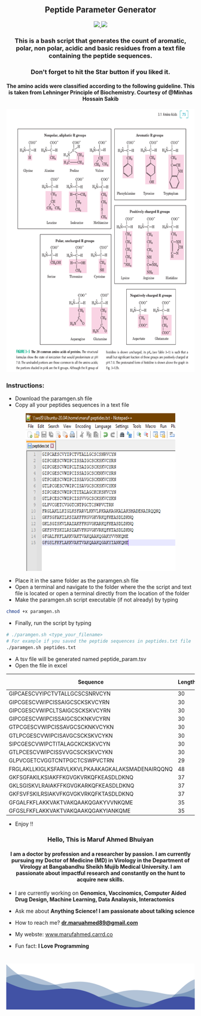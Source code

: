 <h2 align="center"> Peptide Parameter Generator </h2>
<p align="center">
  <a href="https://opensource.org/licenses/MIT">
    <img src="https://img.shields.io/badge/License-MIT-blue.svg"
  </a>
      <a href="https://github.com/maruf-ahmed-bhuiyan">
      <img src="https://komarev.com/ghpvc/?username=maruf-ahmed-bhuiyan&label=Profile+Views">
  </a>
</p>
<h3 align="center"> This is a bash script that generates the count of aromatic,  polar, non polar, acidic and basic residues from a text file containing the peptide sequences.</h3>
<h3 align="center"> Don't forget to hit the Star button if you liked it. </h3>
<h4 align="center"> The amino acids were classified according to the following guideline. This is taken from Lehninger Principle of Biochemistry. Courtesy of @Minhas Hossain Sakib </h4>
<p align="center">
  <img width="650" height="700" src="https://github.com/maruf-ahmed-bhuiyan/Peptide_Parameter_Generator/blob/main/reference.png">
</p>

### Instructions:
- Download the paramgen.sh file
- Copy all your peptides sequences in a text file

<p align="center">
  <img width="400" height="420" src="https://github.com/maruf-ahmed-bhuiyan/Peptide_Parameter_Generator/blob/main/peptides.png" alt="peptides.txt">
</p>

- Place it in the same folder as the paramgen.sh file
- Open a terminal and navigate to the folder where the the script and text file is located or open a terminal directly from the location of the folder
- Make the paramgen.sh script executable (if not already) by typing
```bash
chmod +x paramgen.sh
```
- Finally, run the script by typing
```bash
# ./paramgen.sh <type_your_filename>
# For example if you saved the peptide sequences in peptides.txt file
./paramgen.sh peptides.txt
```
- A tsv file will be generated named peptide_param.tsv
- Open the file in excel

| Sequence                                         | Length | Aromatic | Negatively Charged | Positively Charged | Polar | Non-polar |
|--------------------------------------------------|--------|----------|--------------------|--------------------|-------|-----------|
| GIPCAESCVYIPCTVTALLGCSCSNRVCYN                   | 30     | 2        | 1                  | 1                  | 13    | 13        |
| GIPCGESCVWIPCISSAIGCSCKSKVCYRN                   | 30     | 2        | 1                  | 3                  | 12    | 12        |
| GIPCGESCVWIPCLTSAIGCSCKSKVCYRN                   | 30     | 2        | 1                  | 3                  | 12    | 12        |
| GIPCGESCVWIPCISSAIGCSCKNKVCYRN                   | 30     | 2        | 1                  | 3                  | 12    | 12        |
| GTPCGESCVWIPCISSAVGCSCKNKVCYKN                   | 30     | 2        | 1                  | 3                  | 11    | 13        |
| GTLPCGESCVWIPCISAVGCSCKSKVCYKN                   | 30     | 2        | 1                  | 3                  | 12    | 12        |
| SIPCGESCVWIPCTITALAGCKCKSKVCYN                   | 30     | 2        | 1                  | 3                  | 12    | 12        |
| GTLPCESCVWIPCISSVVGCSCKSKVCYKN                   | 30     | 2        | 1                  | 3                  | 11    | 13        |
| GLPVCGETCVGGTCNTPGCTCSWPVCTRN                    | 29     | 1        | 1                  | 1                  | 12    | 14        |
| FRGLAKLLKIGLKSFARVLKKVLPKAAKAGKALAKSMADENAIRQQNQ | 48     | 2        | 2                  | 12                 | 25    | 7         |
| GKFSGFAKILKSIAKFFKGVGKVRKQFKEASDLDKNQ            | 37     | 5        | 3                  | 10                 | 13    | 6         |
| GKLSGISKVLRAIAKFFKGVGKARKQFKEASDLDKNQ            | 37     | 3        | 3                  | 10                 | 15    | 6         |
| GKFSVFSKILRSIAKVFKGVGKVRKQFKTASDLDKNQ            | 37     | 4        | 2                  | 10                 | 13    | 8         |
| GFGALFKFLAKKVAKTVAKQAAKQGAKYVVNKQME              | 35     | 4        | 1                  | 8                  | 17    | 5         |
| GFGSLFKFLAKKVAKTVAKQAAKQGAKYIANKQME              | 35     | 4        | 1                  | 8                  | 16    | 6         |

- Enjoy !!


<h3 align="center"> Hello, This is Maruf Ahmed Bhuiyan </h3>
<h4 align="center"> I am a doctor by profession and a researcher by passion. I am currently pursuing my Doctor of Medicine (MD) in Virology in the Department of Virology at Bangabandhu Sheikh Mujib Medical University. I am passionate about impactful research and constantly on the hunt to acquire new skills. </h4>

- I are currently working on **Genomics, Vaccinomics, Computer Aided Drug Design, Machine Learning, Data Analaysis, Interactomics**

- Ask me about **Anything Science! I am passionate about talking science**

- How to reach me? **dr.maruahmed89@gmail.com**

- My webste: www.marufahmed.carrd.co

- Fun fact: **I Love Programming**

<h1 

![Footer](https://github.com/maruf-ahmed-bhuiyan/Peptide_Parameter_Generator/blob/main/blue-footer.png)
